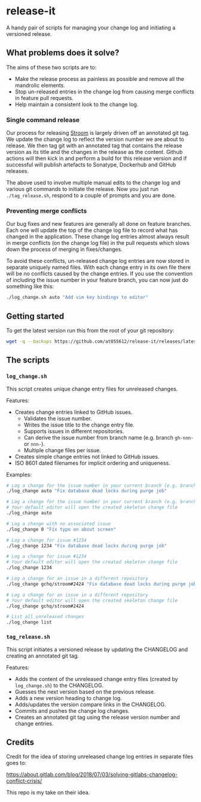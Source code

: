 # release-it

A handy pair of scripts for managing your change log and initiating a versioned release.


## What problems does it solve?

The aims of these two scripts are to:

* Make the release process as painless as possible and remove all the mandrolic elements.
* Stop un-released entries in the change log from causing merge conflicts in feature pull requests.
* Help maintain a consistent look to the change log.


### Single command release

Our process for releasing [Stroom](https://github.com/gchq/stroom) is largely driven off an annotated git tag.
We update the change log to reflect the version number we are about to release.
We then tag git with an annotated tag that contains the release version as its title and the changes in the release as the content.
Github actions will then kick in and perform a build for this release version and if successful will publish artefacts to Sonatype, Dockerhub and GitHub releases.

The above used to involve multiple manual edits to the change log and various git commands to initiate the release.
Now you just run `./tag_release.sh`, respond to a couple of prompts and you are done.


### Preventing merge conflicts

Our bug fixes and new features are generally all done on feature branches.
Each one will update the top of the change log file to record what has changed in the application.
These change log entries almost always result in merge conflicts (on the change log file) in the pull requests which slows down the process of merging in fixes/changes.

To avoid these conflicts, un-released change log entries are now stored in separate uniquely named files.
With each change entry in its own file there will be no conflicts caused by the change entries.
If you use the convention of including the issue number in your feature branch, you can now just do something like this:

```bash
./log_change.sh auto "Add vim key bindings to editor"
```


## Getting started

To get the latest version run this from the root of your git repository:

```bash
wget -q --backups https://github.com/at055612/release-it/releases/latest/download/{log_change,tag_release}.sh && echo "Downloaded $(grep -o "Version: .*" tag_release.sh)"
```

## The scripts


### `log_change.sh`

This script creates unique change entry files for unreleased changes.

Features:

* Creates change entries linked to GitHub issues.
  * Validates the issue number.
  * Writes the issue title to the change entry file.
  * Supports issues in different repositories.
  * Can derive the issue number from branch name (e.g. branch `gh-nnn-` or `nnn-`).
  * Multiple change files per issue.
* Creates simple change entries not linked to GitHub issues.
* ISO 8601 dated filenames for implicit ordering and uniqueness.

Examples:

```bash
# Log a change for the issue number in your current branch (e.g. branch: gh-1234-fix-dead-locks)
./log_change auto "Fix database dead locks during purge job"

# Log a change for the issue number in your current branch (e.g. branch: gh-1234-fix-dead-locks)
# Your default editor will open the created skeleton change file
./log_change auto

# Log a change with no associated issue
./log_change 0 "Fix typo on about screen"

# Log a change for issue #1234
./log_change 1234 "Fix database dead locks during purge job"

# Log a change for issue #1234
# Your default editor will open the created skeleton change file
./log_change 1234

# Log a change for an issue in a different repository
./log_change gchq/stroom#2424 "Fix database dead locks during purge job"

# Log a change for an issue in a different repository
# Your default editor will open the created skeleton change file
./log_change gchq/stroom#2424

# List all unreleased changes
./log_change list

```


### `tag_release.sh`

This script initiates a versioned release by updating the CHANGELOG and creating an annotated git tag.

Features:

* Adds the content of the unreleased change entry files (created by `log_change.sh`) to the CHANGELOG.
* Guesses the next version based on the previous release.
* Adds a new version heading to change log.
* Adds/updates the version compare links in the CHANGELOG.
* Commits and pushes the change log changes.
* Creates an annotated git tag using the release version number and change entries.


## Credits

Credit for the idea of storing unreleased change log entries in separate files goes to:

https://about.gitlab.com/blog/2018/07/03/solving-gitlabs-changelog-conflict-crisis/

This repo is my take on their idea.
